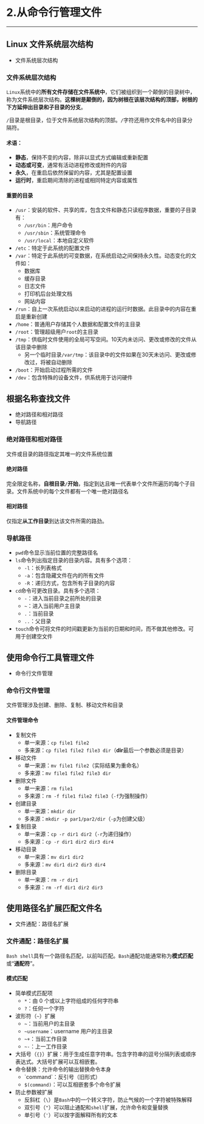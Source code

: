 # 2.从命令行管理文件

---

## Linux 文件系统层次结构

* 文件系统层次结构

### 文件系统层次结构

`Linux`系统中的**所有文件存储在文件系统中**，它们被组织到一个颠倒的目录树中，称为文件系统层次结构。**这棵树是颠倒的，因为树根在该层次结构的顶部，树根的下方延伸出目录和子目录的分支**。

`/`目录是根目录，位于文件系统层次结构的顶部。`/`字符还用作文件名中的目录分隔符。

#### 术语：

* **静态**，保持不变的内容，除非以显式方式编辑或重新配置
* **动态或可变**，通常有活动进程修改或附件的内容
* **永久**，在重启后依然保留的内容，尤其是配置设置
* **运行时**，重启期间清除的进程或相同特定内容或属性

#### 重要的目录

* `/usr`：安装的软件、共享的库，包含文件和静态只读程序数据，重要的子目录有：
	* `/usr/bin`：用户命令
	* `/usr/sbin`：系统管理命令
	* `/usr/local`：本地自定义软件
* `/etc`：特定于此系统的配置文件
* `/var`：特定于此系统的可变数据，在系统启动之间保持永久性。动态变化的文件如：
	* 数据库
	* 缓存目录
	* 日志文件
	* 打印机后台处理文档
	* 网站内容 
* `/run`：自上一次系统启动以来启动的进程的运行时数据。此目录中的内容在重启是重新创建
* `/home`：普通用户存储其个人数据和配置文件的主目录
* `/root`：管理超级用户`root`的主目录
* `/tmp`：供临时文件使用的全局可写空间。10天内未访问、更改或修改的文件从该目录中删除
	* 另一个临时目录`/var/tmp`：该目录中的文件如果在30天未访问、更改或修改过，将被自动删除
* `/boot`：开始启动过程所需的文件
* `/dev`：包含特殊的设备文件，供系统用于访问硬件

## 根据名称查找文件

* 绝对路径和相对路径
* 导航路径

### 绝对路径和相对路径

文件或目录的路径指定其唯一的文件系统位置

#### 绝对路径

完全限定名称，**自根目录`/`开始**，指定到达且唯一代表单个文件所遍历的每个子目录。文件系统中的每个文件都有一个唯一绝对路径名

#### 相对路径

仅指定**从工作目录**到达该文件所需的路劲。

### 导航路径

* `pwd`命令显示当前位置的完整路径名
* `ls`命令列出指定目录的目录内容。具有多个选项：
	* `-l`：长列表格式
	* `-a`：包含隐藏文件在内的所有文件
	* `-R`：递归方式，包含所有子目录的内容
* `cd`命令可更改目录。具有多个选项：
	* `-`：进入当前目录之前所处的目录
	* `~`：进入当前用户主目录
	* `.`：当前目录
	* `..`：父目录
* `touch`命令可将文件的时间戳更新为当前的日期和时间，而不做其他修改。可用于创建空文件

## 使用命令行工具管理文件

* 命令行文件管理

### 命令行文件管理

文件管理涉及创建、删除、复制、移动文件和目录

#### 文件管理命令

* 复制文件
	* 单一来源：`cp file1 file2` 
	* 多来源：`cp file1 file2 file3 dir`（**dir**最后一个参数必须是目录）
* 移动文件
	* 单一来源：`mv file1 file2`（实际结果为重命名） 
	* 多来源：`mv file1 file2 file3 dir`
* 删除文件
	* 单一来源：`rm file1` 
	* 多来源：`rm -f file1 file2 file3`（`-f`为强制操作）
* 创建目录
	* 单一来源：`mkdir dir`
	* 多来源：`mkdir -p par1/par2/dir`（`-p`为创建父级）
* 复制目录
	* 单一来源：`cp -r dir1 dir2`（`-r`为递归操作）
	* 多来源：`cp -r dir1 dir2 dir3 dir4`
* 移动目录
	* 单一来源：`mv dir1 dir2`
	* 多来源：`mv dir1 dir2 dir3 dir4`
* 删除目录
	* 单一来源：`rm -r dir1`
	* 多来源：`rm -rf dir1 dir2 dir3`

## 使用路径名扩展匹配文件名

* 文件通配：路径名扩展

### 文件通配：路径名扩展

`Bash shell`具有一个路径名匹配，以前叫匹配。`Bash`通配功能通常称为**模式匹配**或“**通配符**”。

#### 模式匹配

* 简单模式匹配项
	* `*`：由 0 个或以上字符组成的任何字符串
	* `?`：任何一个字符
* 波形符（`~`）扩展
	* `~`：当前用户的主目录
	* `~username`：username 用户的主目录
	* `~+`：当前工作目录
	* `~-`：上一工作目录
* 大括号（`{}`）扩展：用于生成任意字符串。包含字符串的逗号分隔列表或顺序表达式。大括号扩展可以互相嵌套。
* 命令替换：允许命令的输出替换命令本身
	* \`command`：反引号（旧形式）
	* `$(command)`：可以互相嵌套多个命令扩展
* 防止参数被扩展
	* 反斜杠（`\`）是`Bash`中的一个转义字符，防止气候的一个字符被特殊解释  
	* 双引号（`"`）可以阻止通配和`shell`扩展，允许命令和变量替换
	* 单引号（`'`）可以按字面解释所有的文本